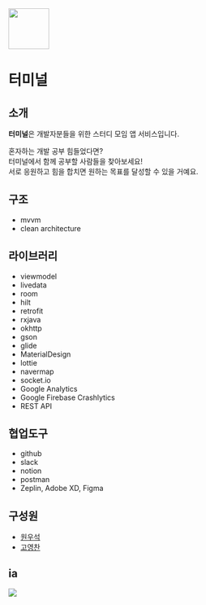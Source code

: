<img src="https://user-images.githubusercontent.com/58040559/119955985-94cae500-bfdb-11eb-8e84-f60e12658f18.png" width="80">

# 터미널

## 소개
**터미널**은 개발자분들을 위한 스터디 모임 앱 서비스입니다.

혼자하는 개발 공부 힘들었다면?<br>
터미널에서 함께 공부할 사람들을 찾아보세요!<br>
서로 응원하고 힘을 합치면 원하는 목표를 달성할 수 있을 거예요.

## 구조
- mvvm
- clean architecture

## 라이브러리
- viewmodel
- livedata
- room
- hilt
- retrofit
- rxjava
- okhttp
- gson
- glide
- MaterialDesign
- lottie
- navermap
- socket.io
- Google Analytics
- Google Firebase Crashlytics
- REST API

## 협업도구
- github
- slack
- notion
- postman
- Zeplin, Adobe XD, Figma



## 구성원
- [원우석](https://github.com/wswon)
- [고영찬](https://github.com/ko0chan)

## ia
<img src="https://user-images.githubusercontent.com/58040559/119968608-a666b980-bfe8-11eb-8ace-20425703b661.png">
